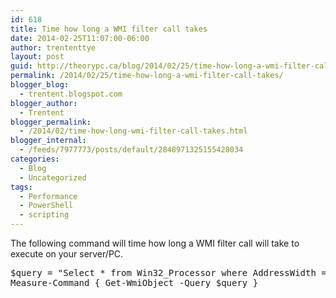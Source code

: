 ```yaml
---
id: 618
title: Time how long a WMI filter call takes
date: 2014-02-25T11:07:00-06:00
author: trententtye
layout: post
guid: http://theorypc.ca/blog/2014/02/25/time-how-long-a-wmi-filter-call-takes/
permalink: /2014/02/25/time-how-long-a-wmi-filter-call-takes/
blogger_blog:
  - trentent.blogspot.com
blogger_author:
  - Trentent
blogger_permalink:
  - /2014/02/time-how-long-wmi-filter-call-takes.html
blogger_internal:
  - /feeds/7977773/posts/default/2848971325155428034
categories:
  - Blog
  - Uncategorized
tags:
  - Performance
  - PowerShell
  - scripting
---
```

The following command will time how long a WMI filter call will take to execute on your server/PC.

<pre class="lang:ps decode:true ">$query = "Select * from Win32_Processor where AddressWidth = '32'"
Measure-Command { Get-WmiObject -Query $query }</pre>

&nbsp;

<!-- AddThis Advanced Settings generic via filter on the_content -->

<!-- AddThis Share Buttons generic via filter on the_content -->